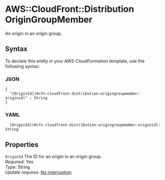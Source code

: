 # AWS::CloudFront::Distribution OriginGroupMember<a name="aws-properties-cloudfront-distribution-origingroupmember"></a>

An origin in an origin group\.

## Syntax<a name="aws-properties-cloudfront-distribution-origingroupmember-syntax"></a>

To declare this entity in your AWS CloudFormation template, use the following syntax:

### JSON<a name="aws-properties-cloudfront-distribution-origingroupmember-syntax.json"></a>

```
{
  "[OriginId](#cfn-cloudfront-distribution-origingroupmember-originid)" : String
}
```

### YAML<a name="aws-properties-cloudfront-distribution-origingroupmember-syntax.yaml"></a>

```
  [OriginId](#cfn-cloudfront-distribution-origingroupmember-originid): String
```

## Properties<a name="aws-properties-cloudfront-distribution-origingroupmember-properties"></a>

`OriginId`  <a name="cfn-cloudfront-distribution-origingroupmember-originid"></a>
The ID for an origin in an origin group\.  
*Required*: Yes  
*Type*: String  
*Update requires*: [No interruption](https://docs.aws.amazon.com/AWSCloudFormation/latest/UserGuide/using-cfn-updating-stacks-update-behaviors.html#update-no-interrupt)